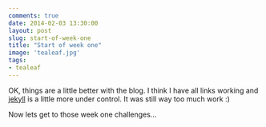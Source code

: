 ```yaml
---
comments: true
date: 2014-02-03 13:30:00
layout: post
slug: start-of-week-one
title: "Start of week one"
image: 'tealeaf.jpg'
tags:
- tealeaf
---
```

OK, things are a little better with the blog.
I think I have all links working and [jekyll][jekyll] is a little more under control.
It was still way too much work :)  

Now lets get to those week one challenges...

[jekyll]:    http://jekyllrb.com
